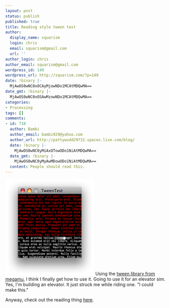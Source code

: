 ```yaml
---
layout: post
status: publish
published: true
title: Reading style tween test
author:
  display_name: squarism
  login: chris
  email: squarism@gmail.com
  url: ''
author_login: chris
author_email: squarism@gmail.com
wordpress_id: 149
wordpress_url: http://squarism.com/?p=149
date: !binary |-
  MjAwOS0wNC0xOCAyMjowNDo1MCAtMDQwMA==
date_gmt: !binary |-
  MjAwOS0wNC0xOSAwMzowNDo1MCAtMDQwMA==
categories:
- Processing
tags: []
comments:
- id: 710
  author: Bambi
  author_email: bambi929@yahoo.com
  author_url: http://pattywudd29732.spaces.live.com/blog/
  date: !binary |-
    MjAwOS0wNC0yMiAxOTowODo1NiAtMDQwMA==
  date_gmt: !binary |-
    MjAwOS0wNC0yMyAwMDowODo1NiAtMDQwMA==
  content: People should read this.
---
```

<p><img src="/uploads/2009/04/tweentest.png" alt="tweentest" title="tweentest" width="280" height="302" class="aligncenter size-full wp-image-151" />
Using the <a href="http://www.megamu.com/processing/shapetween/">tween library from megamu</a>, I think I finally get how to use it.  Going to use it for an elevator sim.  Yes, I'm building an elevator.  It just struck me while riding one.  "I could make this."</p>
<p>Anyway, check out the reading thing <a href="http://squarism.com/files/TweenTest/">here</a>.</p>
